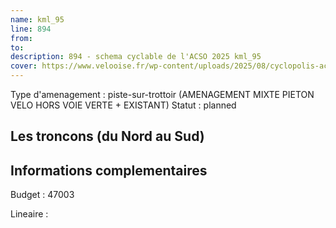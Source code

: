 ```yaml
---
name: kml_95 
line: 894
from: 
to:  
description: 894 - schema cyclable de l'ACSO 2025 kml_95 
cover: https://www.velooise.fr/wp-content/uploads/2025/08/cyclopolis-acso-894.jpg
---
```

Type d'amenagement : piste-sur-trottoir (AMENAGEMENT MIXTE PIETON VELO HORS VOIE VERTE + EXISTANT)
Statut : planned
## Les troncons (du Nord au Sud)

## Informations complementaires

Budget  : 47003 

Lineaire :

